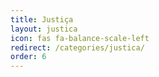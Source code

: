 ```yaml
---
title: Justiça
layout: justica
icon: fas fa-balance-scale-left
redirect: /categories/justica/
order: 6
---
```

